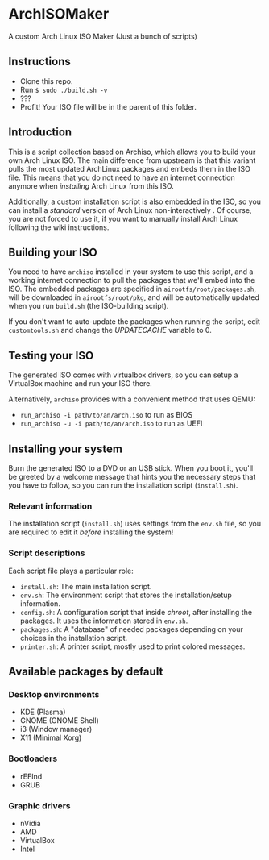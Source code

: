 # ArchISOMaker
A custom Arch Linux ISO Maker (Just a bunch of scripts)

## Instructions

* Clone this repo.
* Run `$ sudo ./build.sh -v`
* ???
* Profit! Your ISO file will be in the parent of this folder.

## Introduction

This is a script collection based on Archiso, which allows you to build your
own Arch Linux ISO. The main difference from upstream is that this variant
pulls the most updated ArchLinux packages and embeds them in the ISO file.
This means that you do not need to have an internet connection anymore when
*installing* Arch Linux from this ISO.

Additionally, a custom installation script is also embedded in the ISO, so you
can install a *standard* version of Arch Linux non-interactively . Of course, you
are not forced to use it, if you want to manually install Arch Linux following the
wiki instructions.

## Building your ISO

You need to have `archiso` installed in your system to use this script, and a
working internet connection to pull the packages that we'll embed into the ISO.
The embedded packages are specified in `airootfs/root/packages.sh`, will be
downloaded in `airootfs/root/pkg`, and will be automatically updated when
you run `build.sh` (the ISO-building script).

If you don't want to auto-update the packages when running the script,
edit `customtools.sh` and change the *UPDATECACHE* variable to 0.

## Testing your ISO

The generated ISO comes with virtualbox drivers, so you can setup a VirtualBox
machine and run your ISO there.

Alternatively, `archiso` provides with a convenient method that uses QEMU:

- `run_archiso -i path/to/an/arch.iso` to run as BIOS
- `run_archiso -u -i path/to/an/arch.iso` to run as UEFI

## Installing your system

Burn the generated ISO to a DVD or an USB stick.
When you boot it, you'll be greeted by a welcome message that hints you the
necessary steps that you have to follow, so you can run the installation
script (`install.sh`).

### Relevant information

The installation script (`install.sh`) uses settings from the `env.sh` file,
so you are required to edit it *before* installing the system!

### Script descriptions

Each script file plays a particular role:

- `install.sh`: The main installation script.
- `env.sh`: The environment script that stores the installation/setup information.
- `config.sh`: A configuration script that inside *chroot*, after installing the
packages. It uses the information stored in `env.sh`.
- `packages.sh`: A "database" of needed packages depending on your choices in
the installation script.
- `printer.sh`: A printer script, mostly used to print colored messages.

## Available packages by default

### Desktop environments
* KDE (Plasma)
* GNOME (GNOME Shell)
* i3 (Window manager)
* X11 (Minimal Xorg)

### Bootloaders
* rEFInd
* GRUB

### Graphic drivers
* nVidia
* AMD
* VirtualBox
* Intel
